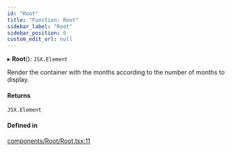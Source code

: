 ```yaml
---
id: "Root"
title: "Function: Root"
sidebar_label: "Root"
sidebar_position: 0
custom_edit_url: null
---
```


▸ **Root**(): `JSX.Element`

Render the container with the months according to the number of months to display.

#### Returns

`JSX.Element`

#### Defined in

[components/Root/Root.tsx:11](https://github.com/gpbl/react-day-picker/blob/39a8ecc4c/src/components/Root/Root.tsx#L11)

